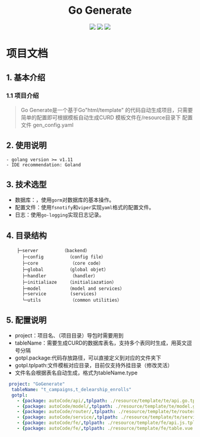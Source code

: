 
<div align=center>
<h1>Go Generate</h1>
</div>
<div align=center>
<img src="https://img.shields.io/badge/golang-1.14-blue"/>
<img src="https://img.shields.io/badge/gorm-1.9.12-red"/>
<img src="https://img.shields.io/badge/viper-1.7.0-green"/>
</div>

# 项目文档
## 1. 基本介绍
### 1.1 项目介绍
> Go Generate是一个基于Go"html/template" 的代码自动生成项目，只需要简单的配置即可根据模板自动生成CURD
> 模板文件在/resource目录下
> 配置文件 gen_config.yaml  
## 2. 使用说明
```
- golang version >= v1.11
- IDE recommendation: Goland
```
## 3. 技术选型

- 数据库：，使用`gorm`对数据库的基本操作。
- 配置文件：使用`fsnotify`和`viper`实现`yaml`格式的配置文件。
- 日志：使用`go-logging`实现日志记录。

## 4. 目录结构
```
    ├─server  	     （backend）
      ├─config         （config file）
      ├─core  	        （core code）
      ├─global         （global objet）
      ├─handler         （handler）
      ├─initialiaze    （initialiazation）
      ├─model          （model and services）
      ├─service         (services)
      └─utils	        （common utilities）
```
## 5. 配置说明
- project：项目名、（项目目录）导包时需要用到
- tableName：需要生成CURD的数据库表名，支持多个表同时生成，用英文逗号分隔
- gotpl.package:代码存放路径，可以直接定义到对应的文件夹下
- gotpl.tplpath:文件模板对应目录，目前仅支持外挂目录（修改灵活）
- 文件名会根据表名自动生成，格式为tableName.type
```yaml
 project: "GoGenerate"
  tableName: "t_campaigns,t_delearship_enrolls"
  gotpl:
    - {package: autoCode/api/,tplpath: ./resource/template/te/api.go.tpl}
    - {package: autoCode/model/,tplpath: ./resource/template/te/model.go.tpl}
    - {package: autoCode/router/,tplpath: ./resource/template/te/router.go.tpl}
    - {package: autoCode/service/,tplpath: ./resource/template/te/service.go.tpl}
    - {package: autoCode/fe/,tplpath: ./resource/template/fe/api.js.tpl}
    - {package: autoCode/fe/,tplpath: ./resource/template/fe/table.vue.tpl}
```




